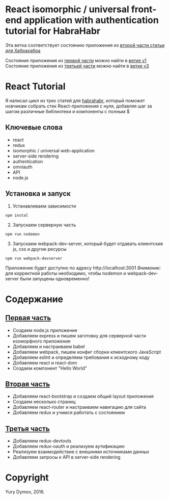 # React isomorphic / universal front-end application with authentication tutorial for HabraHabr
Эта ветка соответствует состоянию приложения из [второй части статьи для Хабрахабра](https://habrahabr.ru/post/310284)

Состояние приложения из [первой части](https://habrahabr.ru/post/309958/) можно найти в [ветке v1](https://github.com/yury-dymov/habr-app/tree/v1)
Состояние приложения из [третьей части](https://habrahabr.ru/post/310952/) можно найти в [ветке v3](https://github.com/yury-dymov/habr-app/tree/v3)

# React Tutorial
Я написал цикл из трех статей для [habrahabr](https://habrahabr.ru), который поможет новчикам собрать стек React-приложения с нуля, добавляя шаг за шагом различные библиотеки и компоненты с полным $

## Ключевые слова
* react
* redux
* isomorphic / universal web-application
* server-side rendering
* authentication
* omniauth
* API
* node.js

## Установка и запуск
1. Устанавливаем зависимости
```
npm instal
```
2. Запускаем серверную часть
```
npm run nodemon
```
3. Запускаем webpack-dev-server, который будет отдавать клиентские js, css и другие ресурсы
```
npm run webpack-devserver
```
Приложение будет доступно по адресу http://localhost:3001
*Внимание:* для корректной работы необходимо, чтобы nodemon и webpack-dev-server были запущены одновременно!

# Содержание
## [Первая часть](https://habrahabr.ru/post/309958/)
* Создаем node.js приложение
* Добавляем express и пишем заготовку для серверной части изоморфного приложения
* Добавляем и настраиваем babel
* Добавляем webpack, пишем конфиг сборки клиентского JavaScript
* Добавляем eslint и определяем требования к исходному коду
* Добавляем react и react-dom
* Создаем компонент "Hello World"

## [Вторая часть](https://habrahabr.ru/post/309958/)
* Добавляем react-bootstrap и создаем общий layout приложения
* Создаем несколько страниц
* Добавляем react-router и настраиваем навигацию для сайта
* Добавляем redux и учимся работать с состоянием

## [Третья часть](https://habrahabr.ru/post/310284/)
* Добавляем redux-devtools
* Добавляем redux-oauth и реализуем аутификацию
* Реализуем взаимодействие с внешними источниками данных
* Добавляем запросы к API в server-side rendering

# Copyright
Yury Dymov, 2016.

